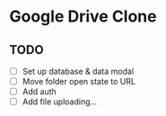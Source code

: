 # Google Drive Clone

## TODO


- [ ] Set up database & data modal
- [ ] Move folder open state to URL
- [ ] Add auth
- [ ] Add file uploading... 